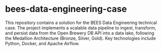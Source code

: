 # bees-data-engineering-case
This repository contains a solution for the BEES Data Engineering technical case. The project implements a scalable data pipeline to ingest, transform, and persist data from the Open Brewery DB API into a data lake, following the Medallion Architecture (Bronze, Silver, Gold). Key technologies include Python, Docker, and Apache Airflow.
